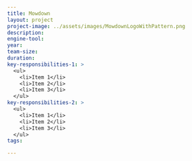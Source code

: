 ```yaml
---
title: Mowdown
layout: project
project-image: ../assets/images/MowdownLogoWithPattern.png
description: 
engine-tool: 
year: 
team-size: 
duration:
key-responsibilities-1: >
  <ul>
    <li>Item 1</li>
    <li>Item 2</li>
    <li>Item 3</li>
  </ul>
key-responsibilities-2: >
  <ul>
    <li>Item 1</li>
    <li>Item 2</li>
    <li>Item 3</li>
  </ul>
tags:

---
```


